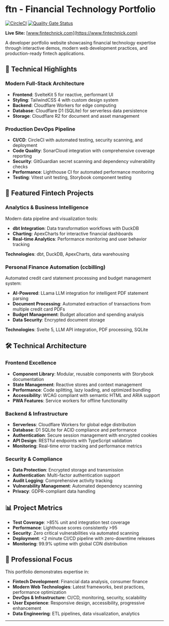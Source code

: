 # ftn - Financial Technology Portfolio

[![CircleCI](https://dl.circleci.com/status-badge/img/gh/nickbrett1/ftn/tree/main.svg?style=svg)](https://dl.circleci.com/status-badge/redirect/gh/nickbrett1/ftn/tree/main)
[![Quality Gate Status](https://sonarcloud.io/api/project_badges/measure?project=nickbrett1_bem&metric=alert_status)](https://sonarcloud.io/summary/new_code?id=nickbrett1_bem)

**Live Site:** [www.fintechnick.com](https://www.fintechnick.com)

A developer portfolio website showcasing financial technology expertise through interactive demos, modern web development practices, and production-ready fintech applications.

## 🚀 Technical Highlights

### **Modern Full-Stack Architecture**

- **Frontend**: SvelteKit 5 for reactive, performant UI
- **Styling**: TailwindCSS 4 with custom design system
- **Backend**: Cloudflare Workers for edge computing
- **Database**: Cloudflare D1 (SQLite) for serverless data persistence
- **Storage**: Cloudflare R2 for document and asset management

### **Production DevOps Pipeline**

- **CI/CD**: CircleCI with automated testing, security scanning, and deployment
- **Code Quality**: SonarCloud integration with comprehensive coverage reporting
- **Security**: GitGuardian secret scanning and dependency vulnerability checks
- **Performance**: Lighthouse CI for automated performance monitoring
- **Testing**: Vitest unit testing, Storybook component testing

## 💼 Featured Fintech Projects

### **Analytics & Business Intelligence**

Modern data pipeline and visualization tools:

- **dbt Integration**: Data transformation workflows with DuckDB
- **Charting**: ApexCharts for interactive financial dashboards
- **Real-time Analytics**: Performance monitoring and user behavior tracking

**Technologies**: dbt, DuckDB, ApexCharts, data warehousing

### **Personal Finance Automation (ccbilling)**

Automated credit card statement processing and budget management system:

- **AI-Powered**: LLama LLM integration for intelligent PDF statement parsing
- **Document Processing**: Automated extraction of transactions from multiple credit card PDFs
- **Budget Management**: Budget allocation and spending analysis
- **Data Security**: Encrypted document storage

**Technologies**: Svelte 5, LLM API integration, PDF processing, SQLite

## 🛠 Technical Architecture

### **Frontend Excellence**

- **Component Library**: Modular, reusable components with Storybook documentation
- **State Management**: Reactive stores and context management
- **Performance**: Code splitting, lazy loading, and optimized bundling
- **Accessibility**: WCAG compliant with semantic HTML and ARIA support
- **PWA Features**: Service workers for offline functionality

### **Backend & Infrastructure**

- **Serverless**: Cloudflare Workers for global edge distribution
- **Database**: D1 SQLite for ACID compliance and performance
- **Authentication**: Secure session management with encrypted cookies
- **API Design**: RESTful endpoints with TypeScript validation
- **Monitoring**: Real-time error tracking and performance metrics

### **Security & Compliance**

- **Data Protection**: Encrypted storage and transmission
- **Authentication**: Multi-factor authentication support
- **Audit Logging**: Comprehensive activity tracking
- **Vulnerability Management**: Automated dependency scanning
- **Privacy**: GDPR-compliant data handling

## 📊 Project Metrics

- **Test Coverage**: >85% unit and integration test coverage
- **Performance**: Lighthouse scores consistently >95
- **Security**: Zero critical vulnerabilities via automated scanning
- **Deployment**: <2 minute CI/CD pipeline with zero-downtime releases
- **Monitoring**: 99.9% uptime with global CDN distribution

## 🎯 Professional Focus

This portfolio demonstrates expertise in:

- **Fintech Development**: Financial data analysis, consumer finance
- **Modern Web Technologies**: Latest frameworks, best practices, performance optimization
- **DevOps & Infrastructure**: CI/CD, monitoring, security, scalability
- **User Experience**: Responsive design, accessibility, progressive enhancement
- **Data Engineering**: ETL pipelines, data visualization, analytics

---
